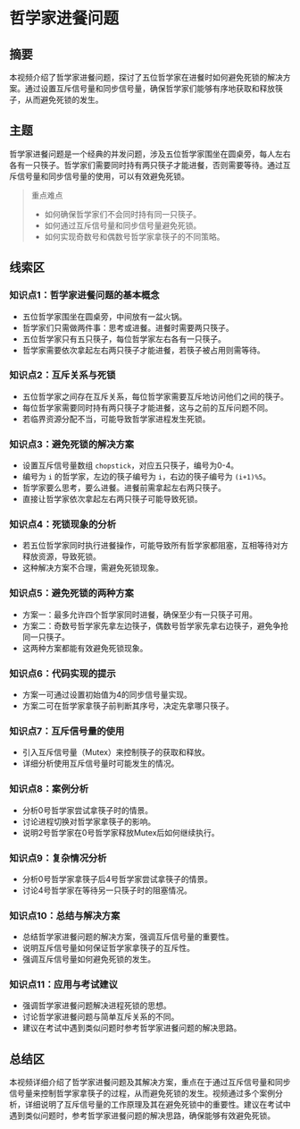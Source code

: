 # 哲学家进餐问题

## 摘要

本视频介绍了哲学家进餐问题，探讨了五位哲学家在进餐时如何避免死锁的解决方案。通过设置互斥信号量和同步信号量，确保哲学家们能够有序地获取和释放筷子，从而避免死锁的发生。

## 主题

哲学家进餐问题是一个经典的并发问题，涉及五位哲学家围坐在圆桌旁，每人左右各有一只筷子。哲学家们需要同时持有两只筷子才能进餐，否则需要等待。通过互斥信号量和同步信号量的使用，可以有效避免死锁。

> 重点难点
>
> - 如何确保哲学家们不会同时持有同一只筷子。
> - 如何通过互斥信号量和同步信号量避免死锁。
> - 如何实现奇数号和偶数号哲学家拿筷子的不同策略。

## 线索区

### 知识点1：哲学家进餐问题的基本概念
- 五位哲学家围坐在圆桌旁，中间放有一盆火锅。
- 哲学家们只需做两件事：思考或进餐。进餐时需要两只筷子。
- 五位哲学家只有五只筷子，每位哲学家左右各有一只筷子。
- 哲学家需要依次拿起左右两只筷子才能进餐，若筷子被占用则需等待。

### 知识点2：互斥关系与死锁
- 五位哲学家之间存在互斥关系，每位哲学家需要互斥地访问他们之间的筷子。
- 每位哲学家需要同时持有两只筷子才能进餐，这与之前的互斥问题不同。
- 若临界资源分配不当，可能导致哲学家进程发生死锁。

### 知识点3：避免死锁的解决方案
- 设置互斥信号量数组 `chopstick`，对应五只筷子，编号为0-4。
- 编号为 `i` 的哲学家，左边的筷子编号为 `i`，右边的筷子编号为 `(i+1)%5`。
- 哲学家要么思考，要么进餐。进餐前需拿起左右两只筷子。
- 直接让哲学家依次拿起左右两只筷子可能导致死锁。

### 知识点4：死锁现象的分析
- 若五位哲学家同时执行进餐操作，可能导致所有哲学家都阻塞，互相等待对方释放资源，导致死锁。
- 这种解决方案不合理，需避免死锁现象。

### 知识点5：避免死锁的两种方案
- 方案一：最多允许四个哲学家同时进餐，确保至少有一只筷子可用。
- 方案二：奇数号哲学家先拿左边筷子，偶数号哲学家先拿右边筷子，避免争抢同一只筷子。
- 这两种方案都能有效避免死锁现象。

### 知识点6：代码实现的提示
- 方案一可通过设置初始值为4的同步信号量实现。
- 方案二可在哲学家拿筷子前判断其序号，决定先拿哪只筷子。

### 知识点7：互斥信号量的使用
- 引入互斥信号量（Mutex）来控制筷子的获取和释放。
- 详细分析使用互斥信号量时可能发生的情况。

### 知识点8：案例分析
- 分析0号哲学家尝试拿筷子时的情景。
- 讨论进程切换对哲学家拿筷子的影响。
- 说明2号哲学家在0号哲学家释放Mutex后如何继续执行。

### 知识点9：复杂情况分析
- 分析0号哲学家拿筷子后4号哲学家尝试拿筷子的情景。
- 讨论4号哲学家在等待另一只筷子时的阻塞情况。

### 知识点10：总结与解决方案
- 总结哲学家进餐问题的解决方案，强调互斥信号量的重要性。
- 说明互斥信号量如何保证哲学家拿筷子的互斥性。
- 强调互斥信号量如何避免死锁的发生。

### 知识点11：应用与考试建议
- 强调哲学家进餐问题解决进程死锁的思想。
- 讨论哲学家进餐问题与简单互斥关系的不同。
- 建议在考试中遇到类似问题时参考哲学家进餐问题的解决思路。

## 总结区

本视频详细介绍了哲学家进餐问题及其解决方案，重点在于通过互斥信号量和同步信号量来控制哲学家拿筷子的过程，从而避免死锁的发生。视频通过多个案例分析，详细说明了互斥信号量的工作原理及其在避免死锁中的重要性。建议在考试中遇到类似问题时，参考哲学家进餐问题的解决思路，确保能够有效避免死锁。